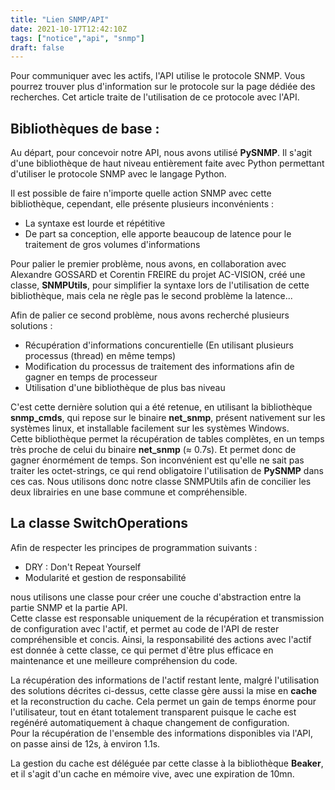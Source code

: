 ```yaml
---
title: "Lien SNMP/API"
date: 2021-10-17T12:42:10Z
tags: ["notice","api", "snmp"]
draft: false
---
```


Pour communiquer avec les actifs, l'API utilise le protocole SNMP. Vous pourrez trouver plus d'information sur le protocole sur la page dédiée des recherches. Cet article traite de l'utilisation de ce protocole avec l'API.

## Bibliothèques de base :

Au départ, pour concevoir notre API, nous avons utilisé __PySNMP__. Il s'agit d'une bibliothèque de haut niveau entièrement faite avec Python permettant d'utiliser le protocole SNMP avec le langage Python. 

Il est possible de faire n'importe quelle action SNMP avec cette bibliothèque, cependant, elle présente plusieurs inconvénients :
- La syntaxe est lourde et répétitive
- De part sa conception, elle apporte beaucoup de latence pour le traitement de gros volumes d'informations

Pour palier le premier problème, nous avons, en collaboration avec Alexandre GOSSARD et Corentin FREIRE du projet AC-VISION, créé une classe, __SNMPUtils__, pour simplifier la syntaxe lors de l'utilisation de cette bibliothèque, mais cela ne règle pas le second problème la latence...

Afin de palier ce second problème, nous avons recherché plusieurs solutions :
- Récupération d'informations concurentielle (En utilisant plusieurs processus (thread) en même temps)
- Modification du processus de traitement des informations afin de gagner en temps de processeur
- Utilisation d'une bibliothèque de plus bas niveau

C'est cette dernière solution qui a été retenue, en utilisant la bibliothèque __snmp_cmds__, qui repose sur le binaire __net_snmp__, présent nativement sur les systèmes linux, et installable facilement sur les systèmes Windows. \
Cette bibliothèque permet la récupération de tables complètes, en un temps très proche de celui du binaire __net_snmp__ ($\approx$ 0.7s). Et permet donc de gagner énormément de temps. Son inconvénient est qu'elle ne sait pas traiter les octet-strings, ce qui rend obligatoire l'utilisation de __PySNMP__ dans ces cas. Nous utilisons donc notre classe SNMPUtils afin de concilier les deux librairies en une base commune et compréhensible.

## La classe SwitchOperations

Afin de respecter les principes de programmation suivants :
- DRY : Don't Repeat Yourself
- Modularité et gestion de responsabilité

nous utilisons une classe pour créer une couche d'abstraction entre la partie SNMP et la partie API. \
Cette classe est responsable uniquement de la récupération et transmission de configuration avec l'actif, et permet au code de l'API de rester compréhensible et concis. Ainsi, la responsabilité des actions avec l'actif est donnée à cette classe, ce qui permet d'être plus efficace en maintenance et une meilleure compréhension du code.

La récupération des informations de l'actif restant lente, malgré l'utilisation des solutions décrites ci-dessus, cette classe gère aussi la mise en __cache__ et la reconstruction du cache. Cela permet un gain de temps énorme pour l'utilisateur, tout en étant totalement transparent puisque le cache est regénéré automatiquement à chaque changement de configuration. \
Pour la récupération de l'ensemble des informations disponibles via l'API, on passe ainsi de 12s, à environ 1.1s.

La gestion du cache est déléguée par cette classe à la bibliothèque __Beaker__, et il s'agit d'un cache en mémoire vive, avec une expiration de 10mn.